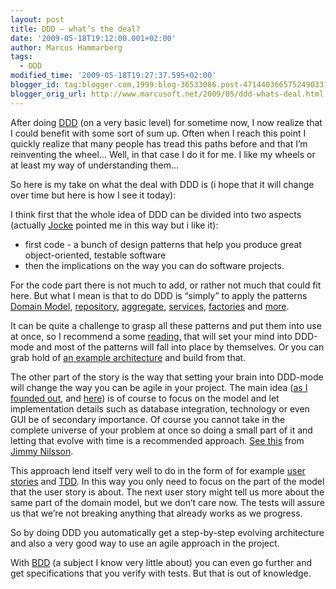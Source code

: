 ```yaml
---
layout: post
title: DDD – what’s the deal?
date: '2009-05-18T19:12:00.001+02:00'
author: Marcus Hammarberg
tags:
  - DDD
modified_time: '2009-05-18T19:27:37.595+02:00'
blogger_id: tag:blogger.com,1999:blog-36533086.post-4714403665752490331
blogger_orig_url: http://www.marcusoft.net/2009/05/ddd-whats-deal.html
---
```



After doing <a href="http://en.wikipedia.org/wiki/Domain-driven_design"
target="_blank">DDD</a> (on a very basic level) for sometime now, I now
realize that I could benefit with some sort of sum up. Often when I
reach this point I quickly realize that many people has tread this paths
before and that I’m reinventing the wheel…
Well, in that case I do it for me. I like my wheels or at least my way
of understanding them…

So here is my take on what the deal with DDD is (i hope that it will
change over time but here is how I see it today):

I think first that the whole idea of DDD can be divided into two aspects
(actually <a href="http://blog.avegagroup.se/JoakimSunden/default.aspx"
target="_blank">Jocke</a> pointed me in this way but i like it):

-   first code - a bunch of design patterns that help you produce great
    object-oriented, testable software
-   then the implications on the way you can do software projects.

For the code part there is not much to add, or rather not much that
could fit here. But what I mean is that to do DDD is “simply” to apply
the patterns
<a href="http://www.martinfowler.com/eaaCatalog/domainModel.html"
target="_blank">Domain Model</a>, <a
href="http://blogs.hibernatingrhinos.com/nhibernate/archive/2008/10/08/the-repository-pattern.aspx"
target="_blank">repository</a>,
<a href="http://www.lostechies.com/blogs/15611.aspx"
target="_blank">aggregate</a>, <a
href="http://stochastyk.blogspot.com/2008/05/domain-services-in-domain-driven-design.html"
target="_blank">services</a>,
<a href="http://www.dofactory.com/Patterns/PatternAbstract.aspx"
target="_blank">factories</a> and
<a href="http://en.wikipedia.org/wiki/Domain-driven_design"
target="_blank">more</a>.

It can be quite a challenge to grasp all these patterns and put them
into use at once, so I recommend a some
<a href="http://www.amazon.com/exec/obidos/ASIN/0321268202"
target="_blank">reading</a>, that will set your mind into DDD-mode and
most of the patterns will fall into place by themselves. Or you can grab
hold of
<a href="http://www.marcusoft.net/2009/05/sarp-architecture.html"
target="_blank">an example architecture</a> and build from that.

The other part of the story is the way that setting your brain into
DDD-mode will change the way you can be agile in your project. The main
idea (<a
href="http://www.marcusoft.net/2009/02/ddd-coin-drops-for-marcus.html"
target="_blank">as I founded out</a>, and <a
href="http://www.marcusoft.net/2009/02/why-ddd-rocks-marcusoftnet-version.html"
target="_blank">here</a>) is of course to focus on the model and let
implementation details such as database integration, technology or even
GUI be of secondary importance. Of course you cannot take in the
complete universe of your problem at once so doing a small part of it
and letting that evolve with time is a recommended approach.
<a href="http://jimmynilsson.com/blog/posts/CCC.pdf" target="_blank">See
this</a> from
<a href="http://jimmynilsson.com/blog/" target="_blank">Jimmy
Nilsson</a>.

This approach lend itself very well to do in the form of for example
<a href="http://en.wikipedia.org/wiki/User_story" target="_blank">user
stories</a> and
<a href="http://en.wikipedia.org/wiki/Test-driven_development"
target="_blank">TDD</a>. In this way you only need to focus on the part
of the model that the user story is about. The next user story might
tell us more about the same part of the domain model, but we don’t care
now. The tests will assure us that we’re not breaking anything that
already works as we progress.

So by doing DDD you automatically get a step-by-step evolving
architecture and also a very good way to use an agile approach in the
project.

With <a href="http://en.wikipedia.org/wiki/Behavior_Driven_Development"
target="_blank">BDD</a> (a subject I know very little about) you can
even go further and get specifications that you verify with tests. But
that is out of knowledge.
